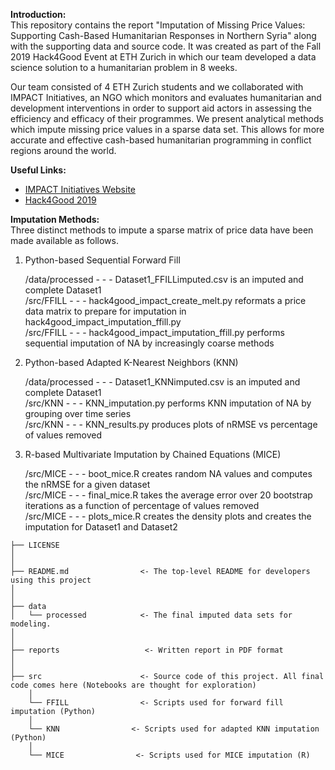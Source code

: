 **Introduction:**  
This repository contains the report "Imputation of Missing Price Values: Supporting Cash-Based Humanitarian Responses in Northern Syria" along with the supporting data and source code. It was created as part of the Fall 2019 Hack4Good Event at ETH Zurich in which our team developed a data science solution to a humanitarian problem in 8 weeks.

Our team consisted of 4 ETH Zurich students and we collaborated with IMPACT Initiatives, an NGO which monitors and evaluates humanitarian and development interventions in order to support aid actors in assessing the efficiency and efficacy of their programmes. We present analytical methods which impute missing price values in a sparse data set. This allows for more accurate and effective cash-based humanitarian programming in conflict regions around the world.

**Useful Links:**
*  [IMPACT Initiatives Website](https://www.impact-initiatives.org)
*  [Hack4Good 2019](https://analytics-club.org/hack4good)

**Imputation Methods:**\
Three distinct methods to impute a sparse matrix of price data have been made available as follows.

1. Python-based Sequential Forward Fill

    /data/processed	- - - Dataset1_FFILLimputed.csv is an imputed and complete Dataset1\
    /src/FFILL - - - hack4good_impact_create_melt.py reformats a price data matrix to prepare for imputation in hack4good_impact_imputation_ffill.py\
    /src/FFILL - - - hack4good_impact_imputation_ffill.py performs sequential imputation of NA by increasingly coarse methods


2. Python-based Adapted K-Nearest Neighbors (KNN)

    /data/processed - - - Dataset1_KNNimputed.csv is an imputed and complete Dataset1\
    /src/KNN - - - KNN_imputation.py performs KNN imputation of NA by grouping over time series\
    /src/KNN - - - KNN_results.py produces plots of nRMSE vs percentage of values removed


3. R-based Multivariate Imputation by Chained Equations (MICE)

    /src/MICE - - - boot_mice.R creates random NA values and computes the nRMSE for a given dataset\
    /src/MICE - - - final_mice.R takes the average error over 20 bootstrap iterations as a function of percentage of values removed\
    /src/MICE - - - plots_mice.R creates the density plots and creates the imputation for Dataset1 and Dataset2


```
├── LICENSE
│
│
├── README.md                <- The top-level README for developers using this project
│                          
│
├── data
│   └── processed            <- The final imputed data sets for modeling.
│ 
│
├── reports                   <- Written report in PDF format
│
│
├── src                      <- Source code of this project. All final code comes here (Notebooks are thought for exploration)
    │
    └── FFILL                <- Scripts used for forward fill imputation (Python)
    │
    └── KNN                <- Scripts used for adapted KNN imputation (Python)
    │
    └── MICE                <- Scripts used for MICE imputation (R)
```

